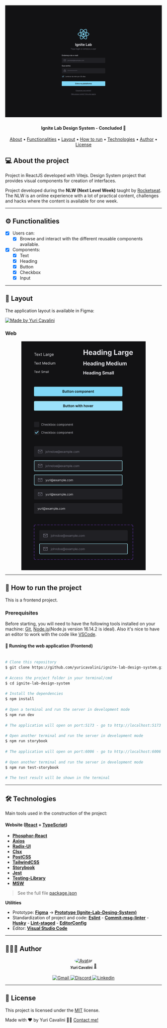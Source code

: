 <h1 align="center">
  <img alt="Ignite-lab-design-system-banner" title="Ignite-lab-design-system-banner" src="./assets/banner.png" />
</h1>

<h4 align="center">
  Ignite Lab Design System - Concluded 🚀
</h4>

<p align="center">
 <a href="#-about-the-project">About</a> •
 <a href="#-functionalities">Functionalities</a> •
 <a href="#-layout">Layout</a> •
 <a href="#-how-to-run-the-project">How to run</a> •
 <a href="#-technologies">Technologies</a> •
 <a href="#-author">Author</a> •
 <a href="#user-content--license">License</a>
</p>

## 💻 About the project

Project in ReactJS developed with Vitejs.
Design System project that provides visual components for creation of interfaces.

Project developed during the **NLW (Next Level Week)** taught by [Rocketseat](https://www.rocketseat.com.br/). The NLW is an online experience with a lot of practical content, challenges and hacks where the content is available for one week.

---

## ⚙️ Functionalities

- [x] Users can:
  - [x] Browse and interact with the different reusable components available.
- [x] Components:
  - [x] Text
  - [x] Heading
  - [x] Button
  - [x] Checkbox
  - [x] Input

---

## 🎨 Layout

The application layout is available in Figma:

<a href="https://www.figma.com/file/cLl4OGQuEcmIegDTMyzh2S/Ignite-Lab-Design-System">
  <img alt="Made by Yuri Cavalini" src="https://img.shields.io/badge/Access%20layout-Figma-brightgreen" />
</a>

### Web

<div style="display: flex; flex-direction: column; align-items: center; justify-content: center; gap: 10px">
  <img alt="Ignite-lab-design-system" title="Ignite-lab-design-system" src="./assets/components.png" width="400px" />
</div>

---

## 🚀 How to run the project

This is a frontend project.

### Prerequisites

Before starting, you will need to have the following tools installed on your machine:
[Git](https://git-scm.com), [Node.js](https://nodejs.org/en/)(Node.js version 16.14.2 is ideal).
Also it's nice to have an editor to work with the code like [VSCode](https://code.visualstudio.com/).

#### 🧭 Running the web application (Frontend)

```bash

# Clone this repository
$ git clone https://github.com/yuricavalini/ignite-lab-design-system.git

# Access the project folder in your terminal/cmd
$ cd ignite-lab-design-system

# Install the dependencies
$ npm install

# Open a terminal and run the server in development mode
$ npm run dev

# The application will open on port:5173 - go to http://localhost:5173

# Open another terminal and run the server in development mode
$ npm run storybook

# The application will open on port:6006 - go to http://localhost:6006

# Open another terminal and run the server in development mode
$ npm run test-storybook

# The test result will be shown in the terminal

```

---

## 🛠 Technologies

Main tools used in the construction of the project:

#### **Website**  ([React](https://reactjs.org/)  +  [TypeScript](https://www.typescriptlang.org/))

- **[Phosphor-React](https://github.com/phosphor-icons/react)**
- **[Axios](https://axios-http.com/)**
- **[Radix-UI](https://www.radix-ui.com/)**
- **[Clsx](https://github.com/lukeed/clsx)**
- **[PostCSS](https://postcss.org/)**
- **[TailwindCSS](https://tailwindcss.com/)**
- **[Storybook](https://storybook.js.org/)**
- **[Jest](https://jestjs.io/)**
- **[Testing-Library](https://testing-library.com/)**
- **[MSW](https://mswjs.io/)**

> See the full file [package.json](https://github.com/yuricavalini/ignite-lab-design-system/blob/master/package.json)

**Utilities**

- Prototype:  **[Figma](https://www.figma.com/)**  →  **[Prototype (Ignite-Lab-Desing-System)](https://www.figma.com/file/cLl4OGQuEcmIegDTMyzh2S/Ignite-Lab-Design-System)**
- Standardization of project and code: **[Eslint](https://eslint.org/)** - **[Commit-msg-linter](https://github.com/legend80s/commit-msg-linter)** - **[Husky](https://typicode.github.io/husky/#/)** - **[Lint-staged](https://github.com/okonet/lint-staged)** - **[EditorConfig](https://editorconfig.org/)**
- Editor:  **[Visual Studio Code](https://code.visualstudio.com/)**

---

## 🧑🏻‍💻 Author

<div align="center">
  <a href="https://github.com/yuricavalini">
  <img style="border-radius: 50%;" src="https://github.com/yuricavalini.png" width="100px;" alt="Avatar"/>
  <br />
  <sub><b>Yuri Cavalini</b></sub></a> <a href="https://github.com/yuricavalini" title="Yuri Cavalini">🚀</a>
  <br />
  </a>
</div>
<br />
<div align="center">
  <a title="yuricavalini@gmail.com" href="mailto:yuricavalini@gmail.com?subject=Contact" target="_blank">
    <img src="https://img.shields.io/badge/-Gmail-%23333?style=for-the-badge&logo=gmail" alt="Gmail" />
  </a>
  <a href="https://discordapp.com/users/9585" target="_blank">
    <img src="https://img.shields.io/badge/Discord-7289DA?style=for-the-badge&logo=discord&logoColor=white" alt="Discord" />
  </a>
  <a href="https://linkedin.com/in/yuricavalini" target="_blank">
    <img src="https://img.shields.io/badge/-LinkedIn-%230077B5?style=for-the-badge&logo=linkedin" alt="Linkedin" />
  </a>
</div>

---

## 📝 License

This project is licensed under the [MIT](./LICENSE) license.

Made with ❤️ by Yuri Cavalini 👋🏻 [Contact me!](https://www.linkedin.com/in/yuricavalini/)
